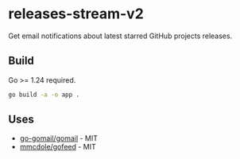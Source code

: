 # releases-stream-v2

Get email notifications about latest starred GitHub projects releases.

## Build

Go >= 1.24 required.

```bash
go build -a -o app .
```

## Uses

* [go-gomail/gomail](https://github.com/go-gomail/gomail) - MIT
* [mmcdole/gofeed](https://github.com/mmcdole/gofeed) - MIT

